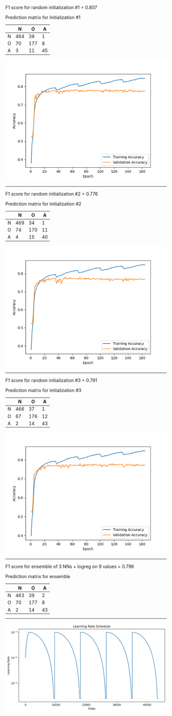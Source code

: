 F1 score for random initialization #1 = 0.807

Prediction matrix for initialization #1

|   | N   | O   | A   |
|---|-----|-----|-----|
| N | 464 | 39  | 1   |
| O | 70  | 177 | 8   |
| A | 3   | 11  | 45  |

![NN #1 learning curve](history_attempt1.png)

---

F1 score for random initialization #2 = 0.776

Prediction matrix for initialization #2

|   | N   | O   | A   |
|---|-----|-----|-----|
| N | 469 | 34  | 1   |
| O | 74  | 170 | 11  |
| A | 4   | 15  | 40  |

![NN #2 learning curve](history_attempt2.png)

---

F1 score for random initialization #3 = 0.791

Prediction matrix for initialization #3

|   | N   | O   | A   |
|---|-----|-----|-----|
| N | 466 | 37  | 1   |
| O | 67  | 176 | 12  |
| A | 2   | 14  | 43  |

![NN #3 learning curve](history_attempt3.png)

---

F1 score for ensemble of 3 NNs + logreg on 9 values = 0.796

Prediction matrix for ensemble

|   | N   | O   | A   |
|---|-----|-----|-----|
| N | 463 | 39  | 2   |
| O | 70  | 177 | 8   |
| A | 2   | 14  | 43  |

---

![Learning rate curve](schedule.png)